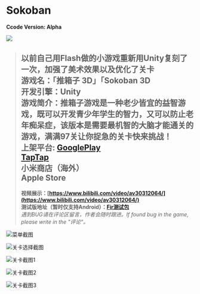 # Sokoban
**Ccode Version: Alpha**  

![](https://upload-images.jianshu.io/upload_images/9825434-bcb41da1b72e4016.png?imageMogr2/auto-orient/strip%7CimageView2/2/w/1240)
>以前自己用Flash做的小游戏重新用Unity复刻了一次，加强了美术效果以及优化了关卡    
游戏名：「推箱子 3D」「Sokoban 3D  
开发引擎：Unity  
游戏简介：推箱子游戏是一种老少皆宜的益智游戏，既可以开发青少年学生的智力，又可以防止老年痴呆症，该版本是需要最机智的大脑才能通关的游戏，满满97关让你捉急的关卡快来挑战！  
>**上架平台:**
>[GooglePlay](https://play.google.com/store/apps/details?id=com.jing.sokoban)  
>[TapTap](https://www.taptap.com/app/141921)  
>小米商店（海外）  
>Apple Store  
>---  
> **视频展示：[https://www.bilibili.com/video/av30312064/](https://www.bilibili.com/video/av30312064/)**  
> **测试版地址（暂时仅支持Android）：[Fir测试包](https://fir.im/sokoban)**  
> *遇到BUG请在评论区留言，作者会随时跟进。If found bug in the game, please write in the "评论"。*  
    
    
![菜单截图](https://upload-images.jianshu.io/upload_images/9825434-d537d87aae0e4da2.jpg?imageMogr2/auto-orient/strip%7CimageView2/2/w/1240)

![关卡选择截图](https://upload-images.jianshu.io/upload_images/9825434-5c200c84a9624d49.jpg?imageMogr2/auto-orient/strip%7CimageView2/2/w/1240)

![关卡截图1](https://upload-images.jianshu.io/upload_images/9825434-9150250d0180a0b0.jpg?imageMogr2/auto-orient/strip%7CimageView2/2/w/1240)

![关卡截图2](https://upload-images.jianshu.io/upload_images/9825434-83baaf667b860278.jpg?imageMogr2/auto-orient/strip%7CimageView2/2/w/1240)

![关卡截图3](https://upload-images.jianshu.io/upload_images/9825434-5a0305d58c24a697.jpg?imageMogr2/auto-orient/strip%7CimageView2/2/w/1240)


